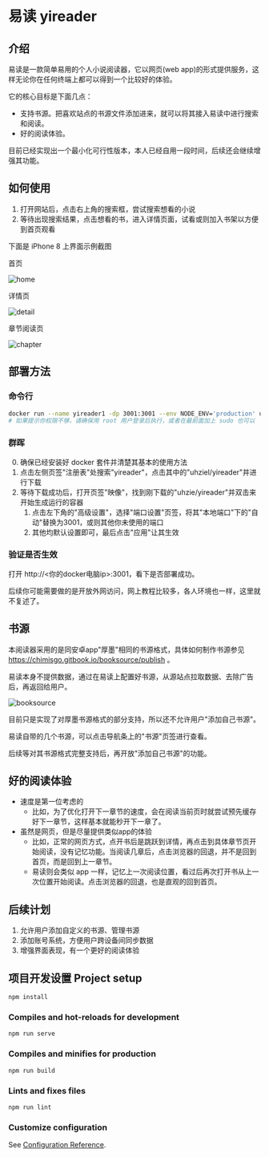 # 易读 yireader

## 介绍

易读是一款简单易用的个人小说阅读器，它以网页(web app)的形式提供服务，这样无论你在任何终端上都可以得到一个比较好的体验。

它的核心目标是下面几点：

* 支持书源。把喜欢站点的书源文件添加进来，就可以将其接入易读中进行搜索和阅读。
* 好的阅读体验。

目前已经实现出一个最小化可行性版本，本人已经自用一段时间，后续还会继续增强其功能。

## 如何使用

1. 打开网站后，点击右上角的搜索框，尝试搜索想看的小说
2. 等待出现搜索结果，点击想看的书，进入详情页面，试看或则加入书架以方便到首页观看

下面是 iPhone 8 上界面示例截图

首页

![home](screenshots/home.png)

详情页

![detail](screenshots/detail.png)

章节阅读页

![chapter](screenshots/chapter.png)



## 部署方法

### 命令行

```bash
docker run --name yireader1 -dp 3001:3001 --env NODE_ENV='production' uhziel/yireader
# 如果提示你权限不够，请确保用 root 用户登录后执行，或者在最前面加上 sudo 也可以
```

### 群晖

0. 确保已经安装好 docker 套件并清楚其基本的使用方法
1. 点击左侧页签"注册表"处搜索"yireader"，点击其中的"uhziel/yireader"并进行下载
2. 等待下载成功后，打开页签"映像"，找到刚下载的"uhzie/yireader"并双击来开始生成运行的容器
   1. 点击左下角的"高级设置"，选择"端口设置"页签，将其"本地端口"下的"自动"替换为3001，或则其他你未使用的端口
   2. 其他均默认设置即可，最后点击"应用"让其生效

### 验证是否生效

打开 http://<你的docker电脑ip>:3001，看下是否部署成功。

后续你可能需要做的是开放外网访问，网上教程比较多，各人环境也一样，这里就不复述了。

## 书源

本阅读器采用的是同安卓app"厚墨"相同的书源格式，具体如何制作书源参见 https://chimisgo.gitbook.io/booksource/publish 。

易读本身不提供数据，通过在易读上配置好书源，从源站点拉取数据、去除广告后，再返回给用户。

![booksource](screenshots/booksource.png)

目前只是实现了对厚墨书源格式的部分支持，所以还不允许用户"添加自己书源"。

易读自带的几个书源，可以点击导航条上的"书源"页签进行查看。

后续等对其书源格式完整支持后，再开放"添加自己书源"的功能。

## 好的阅读体验

* 速度是第一位考虑的
  * 比如，为了优化打开下一章节的速度，会在阅读当前页时就尝试预先缓存好下一章节，这样基本就能秒开下一章了。
* 虽然是网页，但是尽量提供类似app的体验
  * 比如，正常的网页方式，点开书后是跳跃到详情，再点击到具体章节页开始阅读，没有记忆功能。当阅读几章后，点击浏览器的回退，并不是回到首页，而是回到上一章节。
  * 易读则会类似 app 一样，记忆上一次阅读位置，看过后再次打开书从上一次位置开始阅读。点击浏览器的回退，也是直观的回到首页。

## 后续计划

1. 允许用户添加自定义的书源、管理书源
2. 添加账号系统，方便用户跨设备间同步数据
3. 增强界面表现，有一个更好的阅读体验

## 项目开发设置 Project setup

```
npm install
```

### Compiles and hot-reloads for development
```
npm run serve
```

### Compiles and minifies for production
```
npm run build
```

### Lints and fixes files
```
npm run lint
```

### Customize configuration
See [Configuration Reference](https://cli.vuejs.org/config/).
